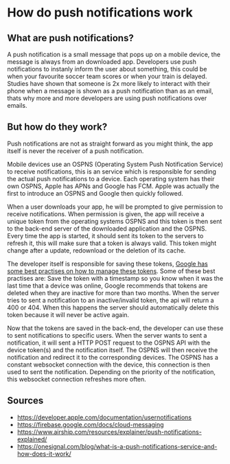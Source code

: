 # How do push notifications work

## What are push notifications?

A push notification is a small message that pops up on a mobile device, the message is always from an downloaded app. Developers use push notifications to instanly inform the user about something, this could be when your favourite soccer team scores or when your train is delayed. Studies have shown that someone is 2x more likely to interact with their phone when a message is shown as a push notification than as an email, thats why more and more developers are using push notifications over emails.

## But how do they work?
Push notifications are not as straight forward as you might think, the app itself is never the receiver of a push notification.

Mobile devices use an OSPNS (Operating System Push Notification Service) to receive notifications, this is an service which is responsible for sending the actual push notifications to a device. Each operating system has their own OSPNS, Apple has APNs and Google has FCM. Apple was actually the first to introduce an OSPNS and Google then quickly followed.

When a user downloads your app, he will be prompted to give permission to receive notifications. When permission is given, the app will receive a unique token from the operating systems OSPNS and this token is then sent to the back-end server of the downloaded application and the OSPNS. Every time the app is started, it should sent its token to the servers to refresh it, this will make sure that a token is always valid. This token might change after a update, redownload or the deletion of its cache.

The developer itself is responsible for saving these tokens, [Google has some best practises on how to manage these tokens](https://firebase.google.com/docs/cloud-messaging/manage-tokens). Some of these best practises are: Save the token with a timestamp so you know when it was the last time that a device was online, Google recommends that tokens are deleted when they are inactive for more than two months. When the server tries to sent a notification to an inactive/invalid token, the api will return a 400 or 404. When this happens the server should automatically delete this token because it will never be active again.

Now that the tokens are saved in the back-end, the developer can use these to sent notifications to specific users. When the server wants to sent a notification, it will sent a HTTP POST request to the OSPNS API with the device token(s) and the notification itself. The OSPNS will then receive the notification and redirect it to the corresponding devices. The OSPNS has a constant websocket connection with the device, this connection is then used to sent the notification. Depending on the priority of the notification, this websocket connection refreshes more often.

## Sources
- https://developer.apple.com/documentation/usernotifications
- https://firebase.google.com/docs/cloud-messaging
- https://www.airship.com/resources/explainer/push-notifications-explained/
- https://onesignal.com/blog/what-is-a-push-notifications-service-and-how-does-it-work/
